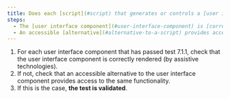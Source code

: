 ```yaml
---
title: Does each [script](#script) that generates or controls a [user interface component](#user-interface-component) respect one of these conditions
steps:
  - The [user interface component](#user-interface-component) is [correctly rendered](#correctly-rendered-by-assistive-technologies) by assistive technologies.
  - An accessible [alternative](#alternative-to-a-script) provides access to the same functionality.
---
```


1. For each user interface component that has passed test 7.1.1, check that the user interface component is correctly rendered (by assistive technologies).
2. If not, check that an accessible alternative to the user interface component provides access to the same functionality.
3. If this is the case, **the test is validated**.
